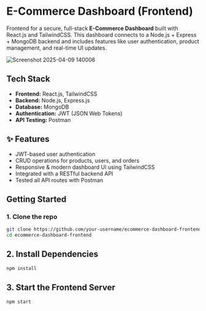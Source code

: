 # E-Commerce Dashboard (Frontend)

Frontend for a secure, full-stack **E-Commerce Dashboard** built with React.js and TailwindCSS. This dashboard connects to a Node.js + Express + MongoDB backend and includes features like user authentication, product management, and real-time UI updates.

![Screenshot 2025-04-09 140006](https://github.com/user-attachments/assets/b3bb0647-6835-40f8-86c9-1564f9d2b8ba)


## Tech Stack

- **Frontend:** React.js, TailwindCSS
- **Backend:** Node.js, Express.js
- **Database:** MongoDB
- **Authentication:** JWT (JSON Web Tokens)
- **API Testing:** Postman

## ✨ Features

- JWT-based user authentication
- CRUD operations for products, users, and orders
- Responsive & modern dashboard UI using TailwindCSS
- Integrated with a RESTful backend API
- Tested all API routes with Postman

## Getting Started

### 1. Clone the repo

```bash
git clone https://github.com/your-username/ecommerce-dashboard-frontend.git
cd ecommerce-dashboard-frontend
```
## 2. Install Dependencies
```bash
npm install
```
## 3. Start the Frontend Server
```bash
npm start
```

